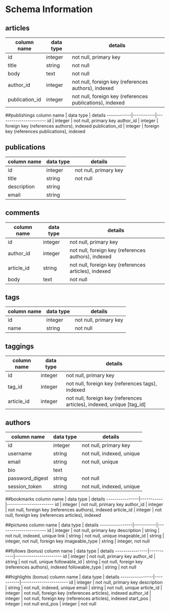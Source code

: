 # Schema Information

## articles
column name | data type | details
------------|-----------|-----------------------
id          | integer   | not null, primary key
title       | string    | not null
body        | text      | not null
author_id   | integer   | not null, foreign key (references authors), indexed
publication_id | integer   | not null, foreign key (references publications), indexed

##publishings
column name | data type | details
------------|-----------|-----------------------
id          | integer   | not null, primary key
author_id   | integer   | foreign key (references authors), indexed
publication_id | integer | foreign key (references publications), indexed

## publications
column name | data type | details
------------|-----------|-----------------------
id          | integer   | not null, primary key
title       | string    | not null
description | string    |
email       | string    |

## comments
column name | data type | details
------------|-----------|-----------------------
id          | integer   | not null, primary key
author_id     | integer   | not null, foreign key (references authors), indexed
article_id     | string    | not null, foreign key (references articles), indexed
body        | text    | not null

## tags
column name | data type | details
------------|-----------|-----------------------
id          | integer   | not null, primary key
name        | string    | not null

## taggings
column name | data type | details
------------|-----------|-----------------------
id          | integer   | not null, primary key
tag_id      | integer   | not null, foreign key (references tags), indexed
article_id  | integer   | not null, foreign key (references articles), indexed, unique [tag_id]


## authors
column name     | data type | details
----------------|-----------|-----------------------
id              | integer   | not null, primary key
username        | string    | not null, indexed, unique
email           | string    | not null, unique
bio             | text      |
password_digest | string    | not null
session_token   | string    | not null, indexed, unique

##bookmarks
column name     | data type | details
----------------|-----------|-----------------------
id              | integer   | not null, primary key
author_id       | integer   | not null, foreign key (references authors), indexed
article_id        | integer   | not null, foreign key (references articles), indexed

##pictures
column name     | data type | details
----------------|-----------|-----------------------
id              | integer   | not null, primary key
description     | string    | not null, indexed, unique
link            | string    | not null, unique
imageable_id    | string    | integer, not null, foreign key
imageable_type  | string    | integer, not null

##follows (bonus)
column name     | data type | details
----------------|-----------|-----------------------
id              | integer   | not null, primary key
author_id       | string    | not null, unique
followable_id   | string    | not null, foreign key (references authors), indexed
followable_type | string    | not null

##highlights (bonus)
column name     | data type | details
----------------|-----------|-----------------------
id              | integer   | not null, primary key
description     | string    | not null, indexed, unique
email           | string    | not null, unique
article_id      | integer   | not null, foreign key (references articles), indexed
author_id       | integer   | not null, foreign key (references articles), indexed
start_pos       | integer   | not null
end_pos         | integer   | not null
